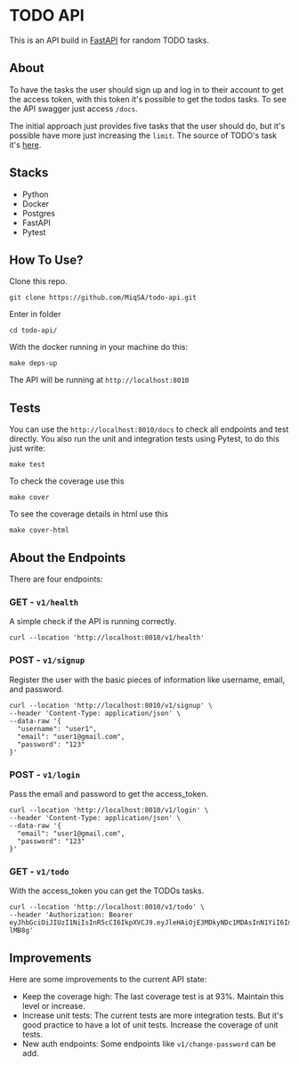 # TODO API

This is an API build in [FastAPI](https://fastapi.tiangolo.com/) for random TODO tasks. 

## About

To have the tasks the user should sign up and log in to their account to get the access token, with this token it's possible to get the todos tasks.  To see the API swagger just access `/docs`.

The initial approach just provides five tasks that the user should do, but it's possible have more just increasing the `limit`. The source of TODO's task it's [here](https://jsonplaceholder.typicode.com/todos). 

## Stacks

- Python
- Docker
- Postgres
- FastAPI
- Pytest

## How To Use?

Clone this repo.
```
git clone https://github.com/MiqSA/todo-api.git
```
Enter in folder
```
cd todo-api/
```
With the docker running in your machine do this:
```
make deps-up
```
The API will be running at `http://localhost:8010`

## Tests

You can use the `http://localhost:8010/docs` to check all endpoints and test directly. You also run the unit and integration tests using Pytest, to do this just write:
```
make test
```
To check the coverage use this
```
make cover
```
To see the coverage details in html use this
```
make cover-html
```
## About the Endpoints

There are four endpoints:

### GET - `v1/health`
A simple check if the API is running correctly.

```
curl --location 'http://localhost:8010/v1/health'
```
### POST - `v1/signup`
Register the user with the basic pieces of information like username, email, and password.

```
curl --location 'http://localhost:8010/v1/signup' \
--header 'Content-Type: application/json' \
--data-raw '{
  "username": "user1",
  "email": "user1@gmail.com",
  "password": "123"
}'
```
### POST - `v1/login`
Pass the email and password to get the access_token.

```
curl --location 'http://localhost:8010/v1/login' \
--header 'Content-Type: application/json' \
--data-raw '{
  "email": "user1@gmail.com",
  "password": "123"
}'
```
### GET - `v1/todo`
With the access_token you can get the TODOs tasks.

```
curl --location 'http://localhost:8010/v1/todo' \
--header 'Authorization: Bearer eyJhbGciOiJIUzI1NiIsInR5cCI6IkpXVCJ9.eyJleHAiOjE3MDkyNDc1MDAsInN1YiI6ImE3NjlhMWMzLTBlYjAtNGY2Ni04N2YyLTdhNTRlODJlZGQ0OCJ9.aL3s7A3Knq2bfeOVPryXEUgCTGx3H1vPmIZ8Y-lMB8g'
```

## Improvements

Here are some improvements to the current API state:
- Keep the coverage high: The last coverage test is at 93%. Maintain this level or increase.
- Increase unit tests: The current tests are more integration tests. But it's good practice to have a lot of unit tests. Increase the coverage of unit tests.
- New auth endpoints: Some endpoints like `v1/change-password` can be add.



